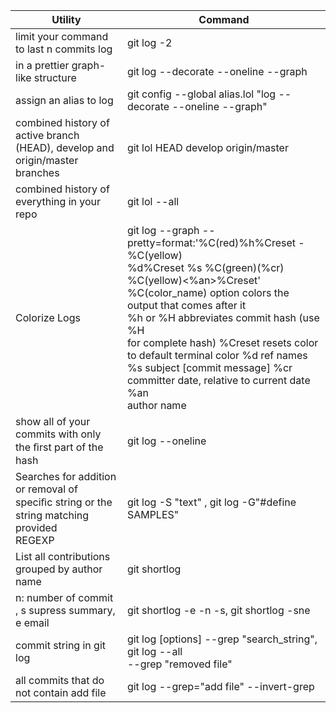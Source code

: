 | Utility                                                                                        | Command                                                                                                                                                                                                                                                                                                                                                                                                                      |
| ---------------------------------------------------------------------------------------------- | ---------------------------------------------------------------------------------------------------------------------------------------------------------------------------------------------------------------------------------------------------------------------------------------------------------------------------------------------------------------------------------------------------------------------------- |
| limit your command to last n commits log                                                       | git log -2                                                                                                                                                                                                                                                                                                                                                                                                                   |
| in a prettier graph-like structure                                                             | git log --decorate --oneline --graph                                                                                                                                                                                                                                                                                                                                                                                         |
| assign an alias to log                                                                         | git config --global alias.lol "log --decorate --oneline --graph"                                                                                                                                                                                                                                                                                                                                                             |
| combined history of active branch (HEAD), develop and origin/master branches                   | git lol HEAD develop origin/master                                                                                                                                                                                                                                                                                                                                                                                           |
| combined history of everything in your repo                                                    | git lol --all                                                                                                                                                                                                                                                                                                                                                                                                                |
| Colorize Logs                                                                                  | git log --graph --pretty=format:'%C(red)%h%Creset -%C(yellow)<br/>%d%Creset %s %C(green)(%cr) %C(yellow)<%an>%Creset' <br/> %C(color_name) option colors the output that comes after it<br/> %h or %H abbreviates commit hash (use %H </br>for complete hash) %Creset resets color to default terminal color %d ref names <br/>%s subject [commit message] %cr committer date, relative to current date %an <br/>author name |
| show all of your commits with only the ﬁrst part of the hash                                   | git log --oneline                                                                                                                                                                                                                                                                                                                                                                                                            |
| Searches for addition or removal of speciﬁc string or the string matching provided<br/> REGEXP | git log -S "text" , git log -G"#define SAMPLES"                                                                                                                                                                                                                                                                                                                                                                              |
| List all contributions grouped by author name                                                  | git shortlog                                                                                                                                                                                                                                                                                                                                                                                                                 |
| n: number of commit , s supress summary, e email                                               | git shortlog -e -n -s, git shortlog -sne                                                                                                                                                                                                                                                                                                                                                                                |
| commit string in git log                                                                       | git log [options] --grep "search_string", git log --all <br/>--grep "removed file"                                                                                                                                                                                                                                                                                                                                           |
| all commits that do not contain add file                                                       | git log --grep="add file" --invert-grep                                                                                                                                                                                                                                                                                                                                                                                      |
